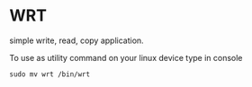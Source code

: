 
#   WRT
simple write, read, copy application.

To use as utility command on your linux device type in console
```
sudo mv wrt /bin/wrt
 ```


